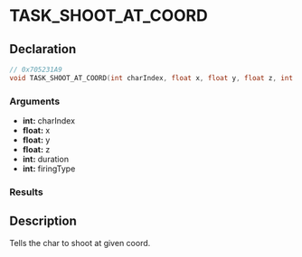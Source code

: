 # TASK_SHOOT_AT_COORD

## Declaration
```cpp
// 0x705231A9
void TASK_SHOOT_AT_COORD(int charIndex, float x, float y, float z, int duration, int firingType);
```

### Arguments
- **int:** charIndex
- **float:** x
- **float:** y
- **float:** z
- **int:** duration
- **int:** firingType

### Results

## Description
Tells the char to shoot at given coord.